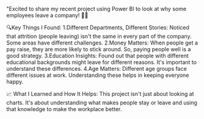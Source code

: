 "Excited to share my recent project using Power BI to look at why some employees leave a company! 🚀💼

🔍Key Things I Found:
1.Different Departments, Different Stories: Noticed that attrition (people leaving) isn't the same in every part of the company. Some areas have different challenges.
2.Money Matters: When people get a pay raise, they are more likely to stick around. So, paying people well is a good strategy.
3.Education Insights: Found out that people with different educational backgrounds might leave for different reasons. It's important to understand these differences.
4.Age Matters: Different age groups face different issues at work. Understanding these helps in keeping everyone happy.

📈 What I Learned and How It Helps:
This project isn't just about looking at charts. It's about understanding what makes people stay or leave and using that knowledge to make the workplace better. 
